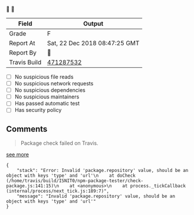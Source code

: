 :robot: :rotating_light:

| Field | Output |
|----|----|
| Grade | F |
| Report At | Sat, 22 Dec 2018 08:47:25 GMT |
| Report By | :robot: |
| Travis Build | [471287532](https://travis-ci.org/ISNIT0/npm-package-tester/builds/471287532) |
    
- [ ] No suspicious file reads
- [ ] No suspicious network requests
- [ ] No suspicious dependencies
- [ ] No suspicious maintainers
- [ ] Has passed automatic test
- [ ] Has security policy

## Comments
> Package check failed on Travis.

[see more](https://travis-ci.org/ISNIT0/npm-package-tester/branches)

```
{
	"stack": "Error: Invalid 'package.repository' value, should be an object with keys 'type' and 'url'\n    at doCheck (/home/travis/build/ISNIT0/npm-package-tester/check-package.js:141:15)\n    at <anonymous>\n    at process._tickCallback (internal/process/next_tick.js:189:7)",
	"message": "Invalid 'package.repository' value, should be an object with keys 'type' and 'url'"
}
```

